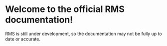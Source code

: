 # Welcome to the official RMS documentation!

RMS is still under development, so the documentation may not be fully up to date or accurate.

